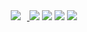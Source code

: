 

<div>
 <span> <a href="https://sena-22.github.io/">
<img 
   src="http://img.shields.io/badge/-Blog-47266E?style=flat&logoColor=white&link=https://rienrose.tistory.com/"
   style="height : auto; margin-left : 10px; margin-right : 10px;"/>
 </a>
 </span>
 <span> <img src="https://img.shields.io/badge/html5-E34F26?style=flat&logo=html5&logoColor=white">  </span>
 <span>  <img src="https://img.shields.io/badge/css-1572B6?style=flat&logo=css3&logoColor=white"> </span>
 <span>   <img src="https://img.shields.io/badge/javascript-F7DF1E?style=flat&logo=javascript&logoColor=black"> </span>
 <span>  <img src="https://img.shields.io/badge/react-61DAFB?style=flat&logo=react&logoColor=black"> </span>
 </div>
<br />
<div >
<!-- <img src="https://github-readme-stats.vercel.app/api/top-langs/?username=sena-22&layout=compact&theme=nightowl"> -->
<!-- <img src="https://github-readme-stats.vercel.app/api?username=sena-22&theme=material-palenight&show_icons=true"> -->
</div> 
